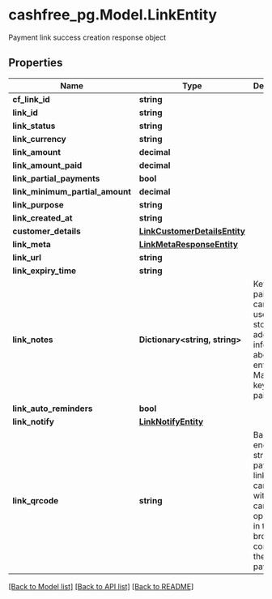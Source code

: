 # cashfree_pg.Model.LinkEntity
Payment link success creation response object

## Properties

Name | Type | Description | Notes
------------ | ------------- | ------------- | -------------
**cf_link_id** | **string** |  | [optional] 
**link_id** | **string** |  | [optional] 
**link_status** | **string** |  | [optional] 
**link_currency** | **string** |  | [optional] 
**link_amount** | **decimal** |  | [optional] 
**link_amount_paid** | **decimal** |  | [optional] 
**link_partial_payments** | **bool** |  | [optional] 
**link_minimum_partial_amount** | **decimal** |  | [optional] 
**link_purpose** | **string** |  | [optional] 
**link_created_at** | **string** |  | [optional] 
**customer_details** | [**LinkCustomerDetailsEntity**](LinkCustomerDetailsEntity.md) |  | [optional] 
**link_meta** | [**LinkMetaResponseEntity**](LinkMetaResponseEntity.md) |  | [optional] 
**link_url** | **string** |  | [optional] 
**link_expiry_time** | **string** |  | [optional] 
**link_notes** | **Dictionary&lt;string, string&gt;** | Key-value pair that can be used to store additional information about the entity. Maximum 5 key-value pairs | [optional] 
**link_auto_reminders** | **bool** |  | [optional] 
**link_notify** | [**LinkNotifyEntity**](LinkNotifyEntity.md) |  | [optional] 
**link_qrcode** | **string** | Base64 encoded string for payment link. You can scan with camera to open a link in the browser to complete the payment. | [optional] 

[[Back to Model list]](../README.md#documentation-for-models) [[Back to API list]](../README.md#documentation-for-api-endpoints) [[Back to README]](../README.md)

